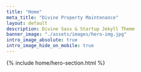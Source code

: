 ```yaml
---
title: "Home"
meta_title: "Divine Property Maintenance"
layout: default
description: Divine Sass & Startup Jekyll Theme
banner_image: "./assets/images/hero-img.jpg"
intro_image_absolute: true
intro_image_hide_on_mobile: true
---
```


{% include home/hero-section.html %}
